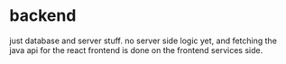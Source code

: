 # backend
just database and server stuff. no server side logic yet, and fetching the java api for the react frontend is done on the frontend services side.

